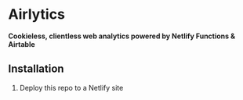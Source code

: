 # Airlytics

**Cookieless, clientless web analytics powered by Netlify Functions & Airtable**

## Installation

1. Deploy this repo to a Netlify site
